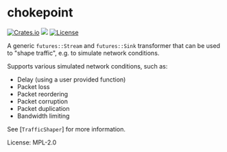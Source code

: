 # chokepoint

[![Crates.io](https://img.shields.io/crates/v/chokepoint)](https://crates.io/crates/chokepoint)
[![](https://docs.rs/chokepoint/badge.svg)](https://docs.rs/chokepoint)
[![License](https://img.shields.io/crates/l/chokepoint?color=informational&logo=mpl-2)](/LICENSE)

A generic `futures::Stream` and `futures::Sink` transformer that can be used to "shape traffic", e.g. to simulate
network conditions.

Supports various simulated network conditions, such as:
- Delay (using a user provided function)
- Packet loss
- Packet reordering
- Packet corruption
- Packet duplication
- Bandwidth limiting

See [`TrafficShaper`] for more information.

License: MPL-2.0
